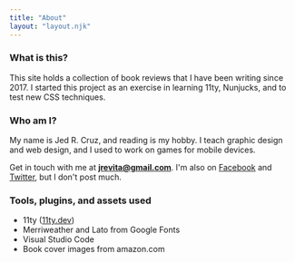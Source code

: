 ```yaml
---
title: "About"
layout: "layout.njk"
---
```

### What is this?
This site holds a collection of book reviews that I have been writing since 2017. I started this project as an exercise in learning 11ty, Nunjucks, and to test new CSS techniques.

### Who am I?
My name is Jed R. Cruz, and reading is my hobby. I teach graphic design and web design, and I used to work on games for mobile devices.

Get in touch with me at **jrevita@gmail.com**. I'm also on [Facebook](https://www.facebook.com/jrevita) and [Twitter](https://x.com/jrevita), but I don't post much.

### Tools, plugins, and assets used
- 11ty ([11ty.dev](https://www.11ty.dev/))
- Merriweather and Lato from Google Fonts
- Visual Studio Code
- Book cover images from amazon.com